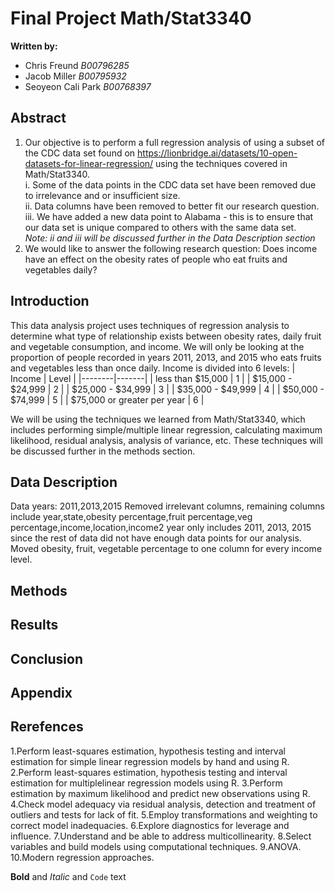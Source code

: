 # Final Project Math/Stat3340 
**Written by:** 
- Chris Freund _B00796285_
- Jacob Miller _B00795932_
- Seoyeon Cali Park _B00768397_

## Abstract
1.	Our objective is to perform a full regression analysis of using a subset of the CDC data set found on https://lionbridge.ai/datasets/10-open-datasets-for-linear-regression/ using the techniques covered in Math/Stat3340.<br/>
    i. Some of the data points in the CDC data set have been removed due to irrelevance and or insufficient size. <br/>
    ii. Data columns have been removed to better fit our research question. <br/>
    iii.  We have added a new data point to Alabama - this is to ensure that our data set is unique compared to others with the same data set. <br/>
    _Note: ii and iii will be discussed further in the Data Description section_ <br/>
2.	We would like to answer the following research question: Does income have an effect on the obesity rates of people who eat fruits and vegetables daily?

## Introduction
This data analysis project uses techniques of regression analysis to determine what type of relationship exists between obesity rates, daily fruit and vegetable consumption, and income. We will only be looking at the proportion of people recorded in years 2011, 2013, and 2015 who eats fruits and vegetables less than once daily. Income is divided into 6 levels:
| Income | Level |
|--------|-------|
| less than $15,000 | 1 |
| $15,000 -  $24,999 | 2 |
| $25,000 - $34,999 | 3 |
| $35,000 - $49,999 | 4 |
| $50,000 - $74,999 | 5 |
| $75,000 or greater per year  | 6 | 


We will be using the techniques we learned from Math/Stat3340, which includes performing simple/multiple linear regression, calculating maximum likelihood, residual analysis, analysis of variance, etc. These techniques will be discussed further in the methods section. 

## Data Description
Data years: 2011,2013,2015
Removed irrelevant columns, remaining columns include year,state,obesity percentage,fruit percentage,veg percentage,income,location,income2
year only includes 2011, 2013, 2015 since the rest of data did not have enough data points for our analysis.
Moved obesity, fruit, vegetable percentage to one column for every income level. 
## Methods
## Results
## Conclusion
## Appendix
## Rerefences


1.Perform least-squares estimation, hypothesis testing and interval estimation for simple linear regression models by hand and using R.
2.Perform least-squares estimation, hypothesis testing and interval estimation for multiplelinear regression models using R.
3.Perform estimation by maximum likelihood and predict new observations using R.
4.Check model adequacy via residual analysis, detection and treatment of outliers and tests for lack of fit.
5.Employ transformations and weighting to correct model inadequacies. 
6.Explore diagnostics for leverage and influence.
7.Understand and be able to address multicollinearity.
8.Select variables and build models using computational techniques.
9.ANOVA.
10.Modern regression approaches. 



**Bold** and _Italic_ and `Code` text


